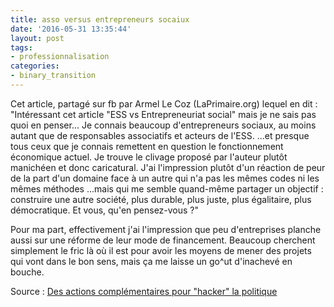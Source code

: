 ```yaml
---
title: asso versus entrepreneurs socaiux
date: '2016-05-31 13:35:44'
layout: post
tags:
- professionnalisation
categories:
- binary_transition
---
```



Cet article, partagé sur fb par Armel Le Coz (LaPrimaire.org) lequel en dit : "Intéressant cet article "ESS vs Entrepreneuriat social" mais je ne sais pas quoi en penser...
Je connais beaucoup d'entrepreneurs sociaux, au moins autant que de responsables associatifs et acteurs de l'ESS. ...et presque tous ceux que je connais remettent en question le fonctionnement économique actuel. Je trouve le clivage proposé par l'auteur plutôt manichéen et donc caricatural. J'ai l'impression plutôt d'un réaction de peur de la part d'un domaine face à un autre qui n'a pas les mêmes codes ni les mêmes méthodes ...mais qui me semble quand-même partager un objectif : construire une autre société, plus durable, plus juste, plus égalitaire, plus démocratique.
Et vous, qu'en pensez-vous ?"


Pour ma part, effectivement j'ai l'impression que peu d'entreprises planche aussi sur une réforme de leur mode de financement. Beaucoup cherchent simplement le fric là où il est pour avoir les moyens de mener des projets qui vont dans le bon sens, mais ça me laisse un go^ut d'inachevé en bouche.




Source : [Des actions complémentaires pour "hacker" la politique][ballast.fr]


[ballast.fr]: http://www.revue-ballast.fr/associations-face-a-loffensive-des-entrepreneurs-sociaux/



